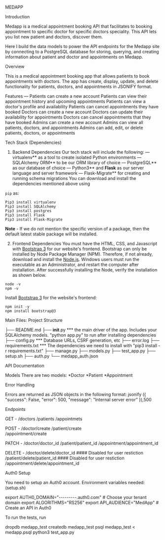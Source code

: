 MEDAPP

Introduction

Medapp is a medical appointment booking API that facilitates to  booking appointment to specific doctor for specific doctors speciality. This API lets you list new patient and doctors, discover them.

Here I build the data models to power the API endpoints for the Medapp site by connecting to a PostgreSQL database for storing, querying, and creating information about patient and doctor and appointments on Medapp.

Overview

This is a medical appointment booking app that allows patients to book appointments with doctors. The app has create, display, update, and delete functionality for patients, doctors, and appointments in JSONIFY format.

Features —
Patients can create a new account
Patients can view their appointment history and upcoming appointments
Patients can view a doctor's profile and availability
Patients can cancel appointments they have booked
Doctors can create a new account
Doctors can update their availability for appointments
Doctors can cancel appointments that they have booked
Admins can create a new account
Admins can view all patients, doctors, and appointments
Admins can add, edit, or delete patients, doctors, or appointments

Tech Stack (Dependencies)

1. Backend Dependencies
Our tech stack will include the following:
 — virtualenv** as a tool to create isolated Python environments
 — SQLAlchemy ORM** to be our ORM library of choice
 — PostgreSQL** as our database of choice
 — Python3** and **Flask** as our server language and server framework
 — Flask-Migrate** for creating and running schema migrations
You can download and install the dependencies mentioned above using 

`pip` as:
```
Pip3 install virtualenv
Pip3 install SQLAlchemy
Pip3 install postgres
Pip3 install Flask
Pip3 install Flask-Migrate
```
**Note** - If we do not mention the specific version of a package, then the default latest stable package will be installed. 

2. Frontend Dependencies
You must have the HTML, CSS, and Javascript with [Bootstrap 3](https://getbootstrap.com/docs/3.4/customize/) for our website's frontend. Bootstrap can only be installed by Node Package Manager (NPM). Therefore, if not already, download and install the [Node.js](https://nodejs.org/en/download/). Windows users must run the executable as an Administrator, and restart the computer after installation. After successfully installing the Node, verify the installation as shown below.
```
node -v
npm -v
```
Install [Bootstrap 3](https://getbootstrap.com/docs/3.3/getting-started/) for the website's frontend:
```
npm init -y
npm install bootstrap@3
```

Main Files: Project Structure

  ├── README.md
  ├── __init__.py *** the main driver of the app. Includes your SQLAlchemy models. "python app.py" to run after installing dependencies
  ├── config.py *** Database URLs, CSRF generation, etc
  ├── error.log
  ├── requirements.txt *** The dependencies we need to install with "pip3 install -r requirements.txt"
  ├── manage.py
  ├── models.py 
  ├── test_app.py
  ├── setup.sh
  ├── auth.py
  └── medapp_auth.json
      

API Documentation

Models
There are two models:
*Doctor
*Patient
*Appointment


Error Handling

Errors are returned as JSON objects in the following format:
jsonify
({
"success": False, 
"error": 500, 
"message": "Internal server error”
}),500


Endpoints

GET - /doctors
      /patients
      /appointmets

POST - /doctor/create
       /patient/create       
       /appointment/create

PATCH - /doctor/doctor_id 
        /patient/patient_id
        /appointment/appointment_id

DELETE - /doctor/delete/doctor_id  #### Disabled for user restiction 
         /patient/delete/patient_id #### Disabled for user restiction
         /appointment/delete/appointment_id       



Auth0 Setup

You need to setup an Auth0 account.
Environment variables needed: (setup.sh)

export AUTH0_DOMAIN="---------.auth0.com" # Choose your tenant domain
export ALGORITHMS="RS256"
export API_AUDIENCE="MedApp" # Create an API in Auth0

To run the tests, run

dropdb medapp_test
createdb medapp_test
psql medapp_test < medapp.psql
python3 test_app.py